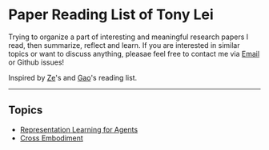 # Paper Reading List of Tony Lei

Trying to organize a part of interesting and meaningful research papers I read, then summarize, reflect and learn. If you are interested in similar topics or want to discuss anything, pleasae feel free to contact me via [Email](mailto:knightyu2002@gmail.com) or Github issues!

Inspired by [Ze](https://yanjieze.com/)'s and [Gao](https://gao-jiawei.com/)'s reading list.
___

## Topics
- [Representation Learning for Agents](topics/representation_learning.md)
- [Cross Embodiment](topics/cross_embodiment.md)

